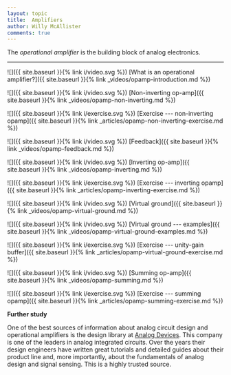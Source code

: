 ```yaml
---
layout: topic
title:  Amplifiers
author: Willy McAllister
comments: true
---
```


The *operational amplifier* is the building block of analog electronics. 

----

![]({{ site.baseurl }}{% link i/video.svg %}) [What is an operational amplifier?]({{ site.baseurl }}{% link _videos/opamp-introduction.md %})

![]({{ site.baseurl }}{% link i/video.svg %}) [Non-inverting op-amp]({{ site.baseurl }}{% link _videos/opamp-non-inverting.md %})

![]({{ site.baseurl }}{% link i/exercise.svg %}) [Exercise --- non-inverting opamp]({{ site.baseurl }}{% link _articles/opamp-non-inverting-exercise.md %})

![]({{ site.baseurl }}{% link i/video.svg %}) [Feedback]({{ site.baseurl }}{% link _videos/opamp-feedback.md %})

![]({{ site.baseurl }}{% link i/video.svg %}) [Inverting op-amp]({{ site.baseurl }}{% link _videos/opamp-inverting.md %})

![]({{ site.baseurl }}{% link i/exercise.svg %}) [Exercise --- inverting opamp]({{ site.baseurl }}{% link _articles/opamp-inverting-exercise.md %})

![]({{ site.baseurl }}{% link i/video.svg %}) [Virtual ground]({{ site.baseurl }}{% link _videos/opamp-virtual-ground.md %})

![]({{ site.baseurl }}{% link i/video.svg %}) [Virtual ground --- examples]({{ site.baseurl }}{% link _videos/opamp-virtual-ground-examples.md %})

![]({{ site.baseurl }}{% link i/exercise.svg %}) [Exercise --- unity-gain buffer]({{ site.baseurl }}{% link _articles/opamp-virtual-ground-exercise.md %})

![]({{ site.baseurl }}{% link i/video.svg %}) [Summing op-amp]({{ site.baseurl }}{% link _videos/opamp-summing.md %})

![]({{ site.baseurl }}{% link i/exercise.svg %}) [Exercise --- summing opamp]({{ site.baseurl }}{% link _articles/opamp-summing-exercise.md %})

**Further study**

One of the best sources of information about analog circuit design and operational amplifiers is the design library at [Analog Devices](http://www.analog.com/en/education/education-library/tutorials/analog-electronics.html). This company is one of the leaders in analog integrated circuits. Over the years their design engineers have written great tutorials and detailed guides about their product line and, more importantly, about the fundamentals of analog design and signal sensing. This is a highly trusted source. 

